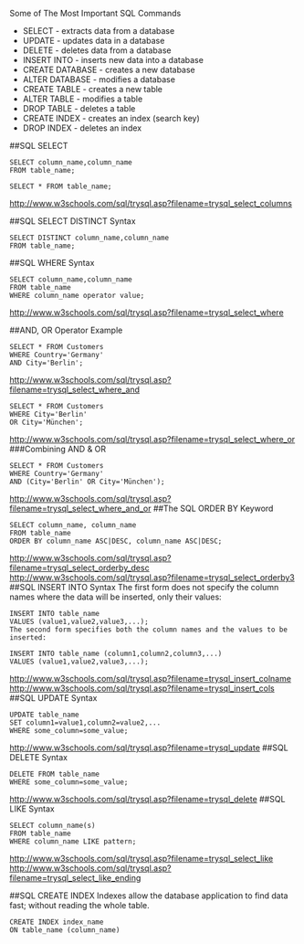 Some of The Most Important SQL Commands
- SELECT - extracts data from a database
- UPDATE - updates data in a database
- DELETE - deletes data from a database
- INSERT INTO - inserts new data into a database
- CREATE DATABASE - creates a new database
- ALTER DATABASE - modifies a database
- CREATE TABLE - creates a new table
- ALTER TABLE - modifies a table
- DROP TABLE - deletes a table
- CREATE INDEX - creates an index (search key)
- DROP INDEX - deletes an index

##SQL SELECT
```
SELECT column_name,column_name
FROM table_name;

SELECT * FROM table_name;
```
http://www.w3schools.com/sql/trysql.asp?filename=trysql_select_columns

##SQL SELECT DISTINCT Syntax
```
SELECT DISTINCT column_name,column_name
FROM table_name;
```
##SQL WHERE Syntax
```
SELECT column_name,column_name
FROM table_name
WHERE column_name operator value;
```
http://www.w3schools.com/sql/trysql.asp?filename=trysql_select_where

##AND, OR Operator Example
```
SELECT * FROM Customers
WHERE Country='Germany'
AND City='Berlin';
```
http://www.w3schools.com/sql/trysql.asp?filename=trysql_select_where_and
```
SELECT * FROM Customers
WHERE City='Berlin'
OR City='München';
```
http://www.w3schools.com/sql/trysql.asp?filename=trysql_select_where_or
###Combining AND & OR
```
SELECT * FROM Customers
WHERE Country='Germany'
AND (City='Berlin' OR City='München');
```
http://www.w3schools.com/sql/trysql.asp?filename=trysql_select_where_and_or
##The SQL ORDER BY Keyword
```
SELECT column_name, column_name
FROM table_name
ORDER BY column_name ASC|DESC, column_name ASC|DESC;
```
http://www.w3schools.com/sql/trysql.asp?filename=trysql_select_orderby_desc
http://www.w3schools.com/sql/trysql.asp?filename=trysql_select_orderby3
##SQL INSERT INTO Syntax
The first form does not specify the column names where the data will be inserted, only their values:
```
INSERT INTO table_name
VALUES (value1,value2,value3,...);
The second form specifies both the column names and the values to be inserted:
```
```
INSERT INTO table_name (column1,column2,column3,...)
VALUES (value1,value2,value3,...);
```
http://www.w3schools.com/sql/trysql.asp?filename=trysql_insert_colname
http://www.w3schools.com/sql/trysql.asp?filename=trysql_insert_cols
##SQL UPDATE Syntax
```
UPDATE table_name
SET column1=value1,column2=value2,...
WHERE some_column=some_value;
```
http://www.w3schools.com/sql/trysql.asp?filename=trysql_update
##SQL DELETE Syntax
```
DELETE FROM table_name
WHERE some_column=some_value;
```
http://www.w3schools.com/sql/trysql.asp?filename=trysql_delete
##SQL LIKE Syntax
```
SELECT column_name(s)
FROM table_name
WHERE column_name LIKE pattern;
```
http://www.w3schools.com/sql/trysql.asp?filename=trysql_select_like
http://www.w3schools.com/sql/trysql.asp?filename=trysql_select_like_ending

##SQL CREATE INDEX
Indexes allow the database application to find data fast; without reading the whole table.
```
CREATE INDEX index_name
ON table_name (column_name)
```
